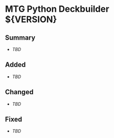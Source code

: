 # MTG Python Deckbuilder ${VERSION}

## Summary
- _TBD_

## Added
- _TBD_

## Changed
- _TBD_

## Fixed
- _TBD_
